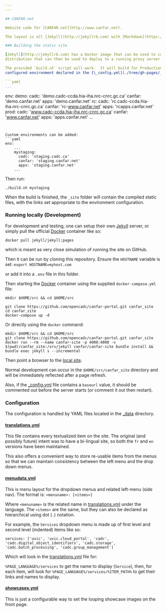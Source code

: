 ```yaml
---
---

## CANFAR.net

Website code for [CANFAR.net](http://www.canfar.net).

The layout is all [Jekyll](http://jekyllrb.com) with [Markdown](https://daringfireball.net/projects/markdown/basics).

### Building the static site

[Jekyll](http://jekyllrb.com) has a Docker image that can be used to compile the site's source into a static
distribution that can then be used to deploy to a running proxy server.

The provided `build.sh` script will work.  It will build for Production by default, but can be used to build to any
configured environment declared in the [\_config.yml](./tree/gh-pages/_config.yml) file.  It is currently configured for `demo`, `rc`, and `prod` (Default):

```yaml
...
```

env:
    demo:
        cadc: 'demo.cadc-ccda.hia-iha.nrc-cnrc.gc.ca'
        canfar: 'demo.canfar.net'
        apps: 'demo.canfar.net'
    rc:
        cadc: 'rc.cadc-ccda.hia-iha.nrc-cnrc.gc.ca'
        canfar: 'rc-www.canfar.net'
        apps: 'rcapps.canfar.net'
    prod:
        cadc: 'www.cadc-ccda.hia-iha.nrc-cnrc.gc.ca'
        canfar: 'www.canfar.net'
        apps: 'apps.canfar.net'
...
```ls


Custom environments can be added:
```yaml
env:
    ...
    mystaging:
      cadc: 'staging.cadc.ca'
      canfar: 'staging.canfar.net'
      apps: 'staging.canfar.net'
    ...
```

Then run:

`./build.sh mystaging`

When the build is finished, the `_site` folder will contain the compiled static files, with the links set appropriate to the environment configuration.


### Running locally (Development)

For development and testing, one can setup their own [Jekyll](http://jekyllrb.com)
server, or simply pull the official [Docker](http://www.docker.com)
container like so:

`docker pull jekyll/jekyll:pages`

which is meant as very close simulation of running the site on GitHub.

Then it can be run by cloning this repository. Ensure the `HOSTNAME` variable is set:
`export HOSTNAME=myhost.com`

or add it into a `.env` file in this folder.

Then starting the [Docker](http://www.docker.com) container using the supplied `docker-compose.yml` file:

```
mkdir $HOME/src && cd $HOME/src

git clone https://github.com/opencadc/canfar-portal.git canfar_site
cd canfar_site
docker-compose up -d
```

Or directly using the `docker` command:

```
mkdir $HOME/src && cd $HOME/src
git clone https://github.com/opencadc/canfar-portal.git canfar_site
docker run --rm --name canfar-site -p 4000:4000 -v $(pwd)/canfar_site:/srv/jekyll canfar/canfar-site bundle install && bundle exec jekyll s --incremental
```

Then point a browser to the [local site](http://localhost:4000/).

Normal development can occur in the `$HOME/src/canfar_site` directory
and will be immediately reflected after a page refresh.

Also, if the [\_config.yml](./tree/gh-pages/_config.yml) file contains a
`baseurl` value, it should be commented out before the server starts
(or comment it out then restart).

### Configuration

The configuration is handled by YAML files located in the [\_data](./tree/gh-pages/_data) directory.

#### [translations.yml](./tree/gh-pages/_data/translations.yml)

This file contains every textualized item on the site. The original
(and possibly future) intent was to have a bi-lingual site, so both the
`fr` and `en` versions have been maintained.

This also offers a convenient way to store re-usable items from the menus so that we can maintain consistency between the left menu and the drop down menus.

#### [menudata.yml](./tree/gh-pages/_data/menudata.yml)

This is menu layout for the dropdown menus and related left-menu (side nav).
The format is:
`<menuname>: [<items>]`

Where `<menuname>` is the related name in [translations.yml](./tree/gh-pages/_data/translations.yml) under the language.
The `<items>` are the same, but they can also be declared as hierarchical using dot (`.`) notation.

For example, the `Services` dropdown menu is made up of first level and second level (indented) items like so:

`services: ['uvic', 'uvic.cloud_portal', 'cadc', 'cadc.digital_object_identifiers', 'cadc.storage', 'cadc.batch_processing', 'cadc.group_management']`

Which will look in the [translations.yml](./tree/gh-pages/_data/translations.yml) file for:

`%PAGE_LANGUAGE%/services` to get the name to display (`Service`), then, for each item, will look for `%PAGE_LANGUAGE%/services/%ITEM_PATH%` to get their links and names to display.

#### [showcases.yml](./tree/gh-pages/_data/showcases.yml)

This is just a configurable way to set the looping showcase images on the front page.
